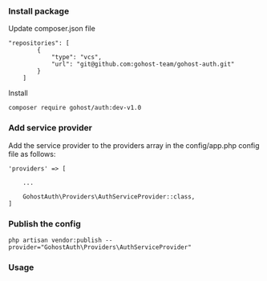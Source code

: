 

### Install package

Update composer.json file

```
"repositories": [
        {
            "type": "vcs",
            "url": "git@github.com:gohost-team/gohost-auth.git"
        }
    ]
```

Install

```
composer require gohost/auth:dev-v1.0
```

### Add service provider

Add the service provider to the providers array in the config/app.php config file as follows:

```
'providers' => [

    ...

    GohostAuth\Providers\AuthServiceProvider::class,
]
```

### Publish the config

```
php artisan vendor:publish --provider="GohostAuth\Providers\AuthServiceProvider"
```

### Usage